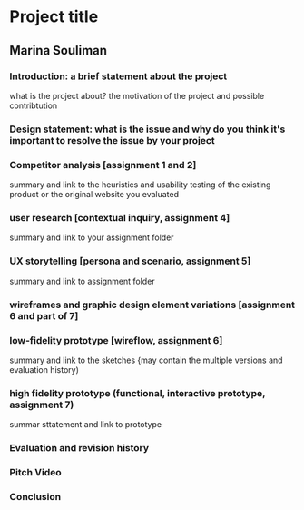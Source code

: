 # Project title 

## Marina Souliman 

### Introduction: a brief statement about the project
what is the project about? the motivation of the project and possible contribtution 

### Design statement: what is the issue and why do you think it's important to resolve the issue by your project

### Competitor analysis [assignment 1 and 2] 
summary and link to the heuristics and usability testing of the existing product or the original website you evaluated

### user research [contextual inquiry, assignment 4] 
summary and link to your assignment folder

### UX storytelling [persona and scenario, assignment 5] 
summary and link to assignment folder 

### wireframes and graphic design element variations [assignment 6 and part of 7] 

### low-fidelity prototype [wireflow, assignment 6] 
summary and link to the sketches {may contain the multiple versions and evaluation history)

### high fidelity prototype (functional, interactive prototype, assignment 7)

summar sttatement and link to prototype

### Evaluation and revision history 

### Pitch Video 
### Conclusion
